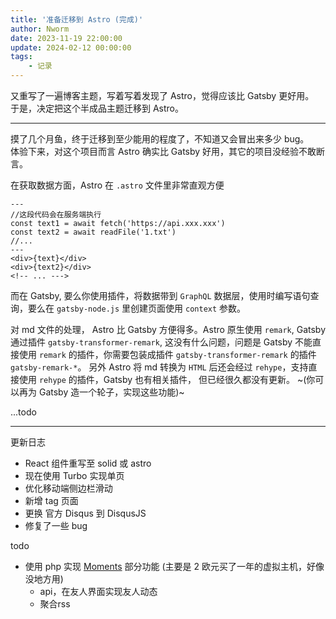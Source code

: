 ```yaml
---
title: '准备迁移到 Astro (完成)'
author: Nworm
date: 2023-11-19 22:00:00
update: 2024-02-12 00:00:00
tags: 
    - 记录
---
```


又重写了一遍博客主题，写着写着发现了 Astro，觉得应该比 Gatsby 更好用。  
于是，决定把这个半成品主题迁移到 Astro。

-----
摸了几个月鱼，终于迁移到至少能用的程度了，不知道又会冒出来多少 bug。  
体验下来，对这个项目而言 Astro 确实比 Gatsby 好用，其它的项目没经验不敢断言。  
<!--more-->

在获取数据方面，Astro 在 `.astro` 文件里非常直观方便

```astro
---
//这段代码会在服务端执行
const text1 = await fetch('https://api.xxx.xxx')
const text2 = await readFile('1.txt')
//...
---
<div>{text}</div>
<div>{text2}</div>
<!-- ... --->
```
而在 Gatsby, 要么你使用插件，将数据带到 `GraphQL` 数据层，使用时编写语句查询，要么在 `gatsby-node.js` 里创建页面使用 `context` 
参数。  

对 md 文件的处理， Astro 比 Gatsby 方便得多。Astro 原生使用 `remark`, Gatsby 通过插件 `gatsby-transformer-remark`,
这没有什么问题，问题是 Gatsby 不能直接使用 `remark` 的插件，你需要包装成插件 `gatsby-transformer-remark` 的插件
`gatsby-remark-*`。
另外 Astro 将 md 转换为 `HTML` 后还会经过 `rehype`，支持直接使用 `rehype` 的插件，Gatsby 也有相关插件，
但已经很久都没有更新。  ~(你可以再为 Gatsby 造一个轮子，实现这些功能)~  

...todo 

----
更新日志
- React 组件重写至 solid 或 astro
- 现在使用 Turbo 实现单页
- 优化移动端侧边栏滑动
- 新增 tag 页面
- 更换 官方 Disqus 到 DisqusJS
- 修复了一些 bug

todo
- 使用 php 实现 [Moments](https://github.com/Drizzle365/Moments) 部分功能 (主要是 2 欧元买了一年的虚拟主机，好像没地方用)
    - api，在友人界面实现友人动态
    - 聚合rss
